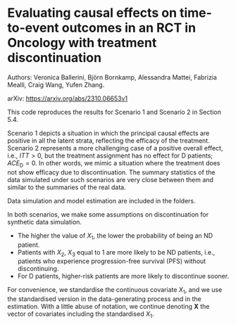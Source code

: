 # Evaluating causal effects on time-to-event outcomes in an RCT in Oncology with treatment discontinuation
Authors: Veronica Ballerini, Björn Bornkamp, Alessandra Mattei, Fabrizia Mealli, Craig Wang, Yufen Zhang.

arXiv: https://arxiv.org/abs/2310.06653v1

This code reproduces the results for Scenario 1 and Scenario 2 in Section 5.4. 

Scenario 1 depicts a situation in which the principal causal effects are positive in all the latent strata, reflecting the efficacy of the treatment. 
Scenario 2 represents a more challenging case of a positive overall effect, i.e., $ITT > 0$, but the treatment assignment has no effect for D patients; $ACE_{\text{D}} = 0$. 
In other words, we mimic a situation where the treatment does not show efficacy due to discontinuation.
The summary statistics of the data simulated under such scenarios are very close between them and similar to the summaries of the real data. 

Data simulation and model estimation are included in the folders.

In both scenarios, we make some assumptions on discontinuation for synthetic data simulation.
- The higher the value of $X_1$, the lower the probability of being an ND patient.
- Patients with $X_2$, $X_3$ equal to $1$ are more likely to be ND patients, i.e., patients who experience progression-free survival (PFS) without discontinuing.
- For D patients, higher-risk patients are more likely to discontinue sooner.

For convenience, we standardise the continuous covariate $X_1$, and we use the standardised version in the data-generating process and in the estimation. 
With a little abuse of notation, we continue denoting $\mathbf{X}$ the vector of covariates including the standardised $X_1$.
